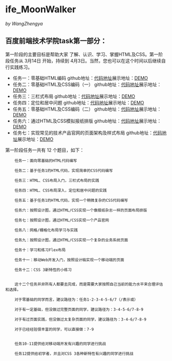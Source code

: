 # ife_MoonWalker
_by WangZhengya_
## 百度前端技术学院task第一部分：

第一阶段的主要目标是帮助大家 了解、认识、学习、掌握HTML及CSS。第一阶段任务从 3月14日 开始，持续到 4月3日。当然，您也可以在这个时间以后继续自行实践练习。

* 任务一：零基础HTML编码
github地址：[代码地址](https://github.com/wangzhengya/ife_MoonWalker/tree/master/1_task01)展示地址：[DEMO](http://wangzhengya.github.io/ife_MoonWalker/1_task01/index.html)
* 任务二：零基础HTML及CSS编码（一）
github地址：[代码地址](https://github.com/wangzhengya/ife_MoonWalker/tree/master/1_task02)展示地址：[DEMO](http://wangzhengya.github.io/ife_MoonWalker/1_task02/index.html)
* 任务三：三栏式布局
github地址：[代码地址](https://github.com/wangzhengya/ife_MoonWalker/tree/master/1_task03)展示地址：[DEMO](http://wangzhengya.github.io/ife_MoonWalker/1_task03/index.html)
* 任务四：定位和居中问题
github地址：[代码地址](https://github.com/wangzhengya/ife_MoonWalker/tree/master/1_task04)展示地址：[DEMO](http://wangzhengya.github.io/ife_MoonWalker/1_task04/index.html)
* 任务五：零基础HTML及CSS编码（二）
github地址：[代码地址](https://github.com/wangzhengya/ife_MoonWalker/tree/master/1_task05)展示地址：[DEMO](http://wangzhengya.github.io/ife_MoonWalker/1_task05/index.html)
* 任务六：通过HTML及CSS模拟报纸排版
github地址：[代码地址](https://github.com/wangzhengya/ife_MoonWalker/tree/master/1_task06)展示地址：[DEMO](http://wangzhengya.github.io/ife_MoonWalker/1_task06/index.html)
* 任务七：实现常见的技术产品官网的页面架构及样式布局
github地址：[代码地址](https://github.com/wangzhengya/ife_MoonWalker/tree/master/1_task07)展示地址：[DEMO](http://wangzhengya.github.io/ife_MoonWalker/1_task07/index.html)


第一阶段任务一共有 12 个题目，如下：


        任务一：面向零基础的HTML代码编写

        任务二：基于任务1的HTML代码，实现简单的CSS代码编写

        任务三：HTML、CSS布局入门，三栏式布局的实践

        任务四：HTML、CSS布局深入，定位和居中问题的实践

        任务五：基于任务1的HTML代码，实现一个稍微复杂的CSS代码编写

        任务六：按照设计图，通过HTML/CSS实现一个像报纸杂志一样的页面布局排版

        任务七：按照设计图，通过HTML/CSS实现一个产品官网

        任务八：网格/栅格化布局学习与实践

        任务九：按照设计图，通过HTML/CSS实现一个复杂的业务系统页面

        任务十：学习和练习Flex布局

        任务十一：移动Web开发入门，按照设计稿实现一个移动端的页面

        任务十二：CSS 3新特性的小练习


        这十二个任务并非所有人都要去完成，而是需要大家按照自己当前的能力水平来合理评估和选择。

        对于零基础的同学而言，建议路径为：任务1-2-3-4-5-6/7（/表示或）

        对于有一定基础，但没做过完整页面的同学，建议路径为：3-4-5-6/7-8-9

        对于有过页面实践，但没做过太复杂页面的同学，建议路径为：3-4-6/7-8-9

        对于已经经验很丰富的同学，可以直接做：7-9


        任务10-11提供给对移动端开发有兴趣的同学进行挑战

        任务12提供给初学者，并且对CSS 3各种新特性有兴趣的同学进行挑战
